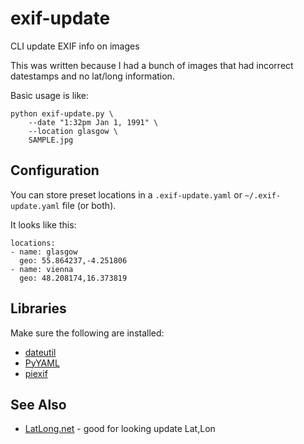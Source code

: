 # exif-update
CLI update EXIF info on images

This was written because I had a bunch of images that
had incorrect datestamps and no lat/long information.

Basic usage is like:

    python exif-update.py \
        --date "1:32pm Jan 1, 1991" \
        --location glasgow \
        SAMPLE.jpg

## Configuration

You can store preset locations in a `.exif-update.yaml`
or `~/.exif-update.yaml` file (or both). 

It looks like this:

    locations:
    - name: glasgow
      geo: 55.864237,-4.251806
    - name: vienna
      geo: 48.208174,16.373819


## Libraries

Make sure the following are installed:

* [dateutil](https://dateutil.readthedocs.io/en/stable/)
* [PyYAML](https://pyyaml.org/wiki/PyYAMLDocumentation)
* [piexif](http://piexif.readthedocs.io/en/latest/index.html)

## See Also

* [LatLong.net](https://www.latlong.net/) - good for looking update Lat,Lon
